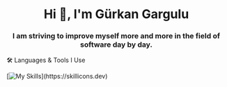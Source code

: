 <h1 align="center">Hi 👋, I'm Gürkan Gargulu</h1>
<h3 align="center">I am striving to improve myself more and more in the field of software day by day.</h3>

🛠 Languages & Tools I Use

[![My Skills](https://skillicons.dev/icons?i=js,html,css,cs,mysql,php,py,sass,unity,vue,)](https://skillicons.dev)
